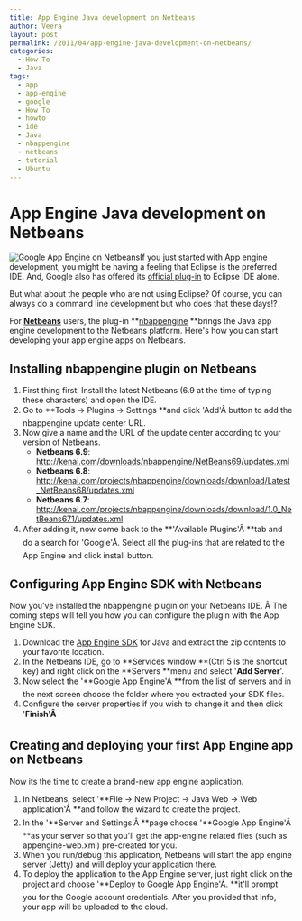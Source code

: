 ```yaml
---
title: App Engine Java development on Netbeans
author: Veera
layout: post
permalink: /2011/04/app-engine-java-development-on-netbeans/
categories:
  - How To
  - Java
tags:
  - app
  - app-engine
  - google
  - How To
  - howto
  - ide
  - Java
  - nbappengine
  - netbeans
  - tutorial
  - Ubuntu
---
```

# App Engine Java development on Netbeans

![Google App Engine on Netbeans][1]If you just started with App engine development, you might be having a feeling that Eclipse is the preferred IDE. And, Google also has offered its [official plug-in][2] to Eclipse IDE alone.

 [1]: http://veerasundar.com/img/2011/04/nb.png "Google App Engine on Netbeans"
 [2]: http://code.google.com/appengine/docs/java/tools/eclipse.html "It's easy to use the Eclipse development environment to develop your Java App Engine application, just as you can to develop any other servlet-based web application. With the Google Plugin for Eclipse, it's even easier. The plugin lets you create, test and upload App Engine applications from within Eclipse."

But what about the people who are not using Eclipse? Of course, you can always do a command line development but who does that these days!?

For **[Netbeans][3]** users, the plug-in **[nbappengine][4] **brings the Java app engine development to the Netbeans platform. Here's how you can start developing your app engine apps on Netbeans.

 [3]: http://netbeans.org/
 [4]: http://kenai.com/projects/nbappengine/pages/Home "Plugin enables J2EE development web modules on Google App Engine."

## Installing nbappengine plugin on Netbeans

1.  First thing first: Install the latest Netbeans (6.9 at the time of typing these characters) and open the IDE.
2.  Go to **Tools -> Plugins -> Settings **and click 'Add'Â button to add the nbappengine update center URL.
3.  Now give a name and the URL of the update center according to your version of Netbeans. 
    *   **Netbeans 6.9**: http://kenai.com/downloads/nbappengine/NetBeans69/updates.xml
    *   **Netbeans 6.8**: http://kenai.com/projects/nbappengine/downloads/download/Latest_NetBeans68/updates.xml
    *   **Netbeans 6.7**: http://kenai.com/projects/nbappengine/downloads/download/1.0_NetBeans671/updates.xml
4.  After adding it, now come back to the **'Available Plugins'Â **tab and do a search for 'Google'Â. Select all the plug-ins that are related to the App Engine and click install button.

## Configuring App Engine SDK with Netbeans

Now you've installed the nbappengine plugin on your Netbeans IDE. Â The coming steps will tell you how you can configure the plugin with the App Engine SDK.

1.  Download the [App Engine SDK][5] for Java and extract the zip contents to your favorite location.
2.  In the Netbeans IDE, go to **Services window **(Ctrl 5 is the shortcut key) and right click on the **Servers **menu and select '**Add Server**'.
3.  Now select the '**Google App Engine'Â **from the list of servers and in the next screen choose the folder where you extracted your SDK files.
4.  Configure the server properties if you wish to change it and then click '**Finish'Â**

 [5]: http://code.google.com/appengine/downloads.html#Google_App_Engine_SDK_for_Java

## Creating and deploying your first App Engine app on Netbeans

Now its the time to create a brand-new app engine application.

1.  In Netbeans, select '**File -> New Project -> Java Web -> Web application'Â **and follow the wizard to create the project.
2.  In the '**Server and Settings'Â **page choose '**Google App Engine'Â **as your server so that you'll get the app-engine related files (such as appengine-web.xml) pre-created for you.
3.  When you run/debug this application, Netbeans will start the app engine server (Jetty) and will deploy your application there.
4.  To deploy the application to the App Engine server, just right click on the project and choose '**Deploy to Google App Engine'Â. **it'll prompt you for the Google account credentials. After you provided that info, your app will be uploaded to the cloud.